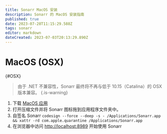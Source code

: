 ```yaml
---
title: Sonarr MacOS 安装
description: Sonarr 的 MacOS 安装指南
published: true
date: 2023-07-28T11:15:29.588Z
tags: sonarr
editor: markdown
dateCreated: 2023-07-03T20:13:29.890Z
---
```


# MacOS (OSX)

{#OSX}

> 由于 .NET 不兼容性，Sonarr 最终将不再与低于 10.15（Catalina）的 OSX 版本兼容。
{.is-warning}

1. 下载 [MacOS 应用](https://services.sonarr.tv/v1/download/main/latest?version=3&os=macos&installer=true)
1. 打开压缩文件并将 Sonarr 图标拖到应用程序文件夹中。
1. 自签名 Sonarr `codesign --force --deep -s - /Applications/Sonarr.app && xattr -rd com.apple.quarantine /Applications/Sonarr.app`
1. 在浏览器中访问 <http://localhost:8989> 开始使用 Sonarr